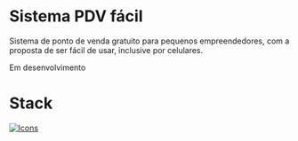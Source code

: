 # Sistema PDV fácil

Sistema de ponto de venda gratuito para pequenos empreendedores, com a proposta de ser fácil de usar, inclusive por celulares.

Em desenvolvimento

# Stack

[![Icons](https://skillicons.dev/icons?i=php,laravel,tailwind,vuejs,vite,mysql,git,githubactions,docker,nginx)](https://skillicons.dev)
